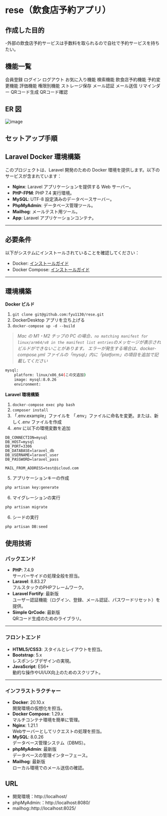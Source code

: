 # rese（飲食店予約アプリ）

## 作成した目的

-外部の飲食店予約サービスは手数料を取られるので自社で予約サービスを持ちたい。

## 機能一覧

会員登録
ログイン
ログアウト
お気に入り機能
検索機能
飲食店予約機能
予約変更機能
評価機能
権限別機能
ストレージ保存
メール認証
メール送信
リマインダー
QRコード生成
QRコード確認

## ER 図

![image](https://github.com/user-attachments/assets/19151a66-c5e8-423c-84e6-383d40d54f6d)

## セットアップ手順

## Laravel Docker 環境構築

このプロジェクトは、Laravel 開発のための Docker 環境を提供します。以下のサービスが含まれています：

- **Nginx**: Laravel アプリケーションを提供する Web サーバー。
- **PHP-FPM**: PHP 7.4 実行環境。
- **MySQL**: UTF-8 設定済みのデータベースサーバー。
- **PhpMyAdmin**: データベース管理ツール。
- **Mailhog**: メールテスト用ツール。
- **App**: Laravel アプリケーションコンテナ。

---

## 必要条件

以下がシステムにインストールされていることを確認してください：

- Docker: [インストールガイド](https://docs.docker.com/get-docker/)
- Docker Compose: [インストールガイド](https://docs.docker.com/compose/install/)

---

## 環境構築

**Docker ビルド**

1. `git clone git@github.com:fyu1130/rese.git`
2. DockerDesktop アプリを立ち上げる
3. `docker-compose up -d --build`

> _Mac の M1・M2 チップの PC の場合、`no matching manifest for linux/arm64/v8 in the manifest list entries`のメッセージが表示されビルドができないことがあります。
> エラーが発生する場合は、docker-compose.yml ファイルの「mysql」内に「platform」の項目を追加で記載してください_

```bash
mysql:
    platform: linux/x86_64(この文追加)
    image: mysql:8.0.26
    environment:
```

**Laravel 環境構築**

1. `docker-compose exec php bash`
2. `composer install`
3. 「.env.example」ファイルを 「.env」ファイルに命名を変更。または、新しく.env ファイルを作成
4. .env に以下の環境変数を追加

```text
DB_CONNECTION=mysql
DB_HOST=mysql
DB_PORT=3306
DB_DATABASE=laravel_db
DB_USERNAME=laravel_user
DB_PASSWORD=laravel_pass

MAIL_FROM_ADDRESS=test@icloud.com
```

5. アプリケーションキーの作成

```bash
php artisan key:generate
```

6. マイグレーションの実行

```bash
php artisan migrate
```
6. シードの実行

```bash
php artisan DB:seed
```

## 使用技術

### **バックエンド**
- **PHP**: 7.4.9  
  サーバーサイドの処理全般を担当。
- **Laravel**: 8.83.27  
  フルスタックのPHPフレームワーク。
- **Laravel Fortify**: 最新版  
  ユーザー認証機能（ログイン、登録、メール認証、パスワードリセット）を提供。
- **Simple QrCode**: 最新版  
  QRコード生成のためのライブラリ。

---

### **フロントエンド**
- **HTML5/CSS3**: スタイルとレイアウトを担当。
- **Bootstrap**: 5.x  
  レスポンシブデザインの実現。
- **JavaScript**: ES6+  
  動的な操作やUI/UX向上のためのスクリプト。

---

### **インフラストラクチャー**
- **Docker**: 20.10.x  
  開発環境の仮想化を担当。
- **Docker Compose**: 1.29.x  
  マルチコンテナ環境を簡単に管理。
- **Nginx**: 1.21.1  
  Webサーバーとしてリクエストの処理を担当。
- **MySQL**: 8.0.26  
  データベース管理システム（DBMS）。
- **phpMyAdmin**: 最新版  
  データベースの管理インターフェース。
- **Mailhog**: 最新版  
  ローカル環境でのメール送信の確認。


## URL

- 開発環境：http://localhost/
- phpMyAdmin:：http://localhost:8080/
- mailhog::http://localhost:8025/
